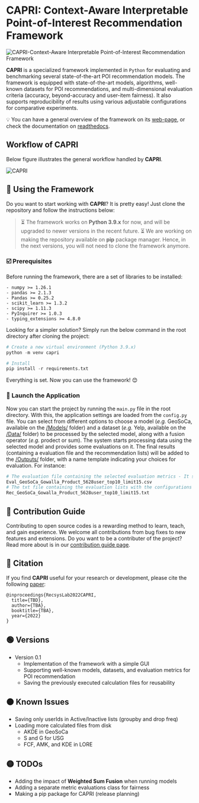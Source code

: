 # CAPRI: Context-Aware Interpretable Point-of-Interest Recommendation Framework

![CAPRI-Context-Aware Interpretable Point-of-Interest Recommendation Framework](https://github.com/RecSys-lab/CAPRI/blob/main/_contents/cover.jpg "CAPRI-Context-Aware interpretable PoI Recommender")

**CAPRI** is a specialized framework implemented in `Python` for evaluating and benchmarking several state-of-the-art POI recommendation models. The framework is equipped with state-of-the-art models, algorithms, well-known datasets for POI recommendations, and multi-dimensional evaluation criteria (accuracy, beyond-accuracy and user-item fairness). It also supports reproducibility of results using various adjustable configurations for comparative experiments.

💡 You can have a general overview of the framework on its [web-page](https://caprirecsys.github.io/CAPRI/ "web-page"), or check the documentation on [readthedocs](https://capri.readthedocs.io/en/latest/ "readthedocs").

## Workflow of CAPRI

Below figure illustrates the general workflow handled by **CAPRI**.

![CAPRI](https://github.com/RecSys-lab/CAPRI/blob/main/_contents/CAPRIFramework.png "CAPRI-Context-Aware interpretable PoI Recommender")

## 🚀 Using the Framework

Do you want to start working with **CAPRI**? It is pretty easy! Just clone the repository and follow the instructions below:

> ⏳ The framework works on **Python 3.9.x** for now, and will be upgraded to newer versions in the recent future.
> ⏳ We are working on making the repository available on **pip** package manager. Hence, in the next versions, you will not need to clone the framework anymore.

### ☑️ Prerequisites

Before running the framework, there are a set of libraries to be installed:

    - numpy >= 1.26.1
    - pandas >= 2.1.3
    - Pandas >= 0.25.2
    - scikit_learn >= 1.3.2
    - scipy >= 1.11.3
    - PyInquirer >= 1.0.3
    - typing_extensions >= 4.8.0

Looking for a simpler solution? Simply run the below command in the root directory after cloning the project:

```python
# Create a new virtual environment (Python 3.9.x)
python -m venv capri

# Install
pip install -r requirements.txt
```

Everything is set. Now you can use the framework! 😊

### 🚀 Launch the Application

Now you can start the project by running the `main.py` file in the root directory. With this, the application settings are loaded from the `config.py` file. You can select from different options to choose a model (_e.g._ GeoSoCa, available on the [/Models/](https://github.com/CapriRecSys/CAPRI/tree/main/Models "/Models/") folder) and a dataset (_e.g._ Yelp, available on the [/Data/](https://github.com/CapriRecSys/CAPRI/tree/main/Data "/Data/") folder) to be processed by the selected model, along with a fusion operator (_e.g._ prodect or sum). The system starts processing data using the selected model and provides some evaluations on it. The final results (containing a evaluation file and the recommendation lists) will be added to the [/Outputs/](https://github.com/CapriRecSys/CAPRI/tree/main/Outputs "/Outputs/") folder, with a name template indicating your choices for evaluation. For instance:

```python
# The evaluation file containing the selected evaluation metrics - It shows that the user selected GeoSoCa model on Gowalla dataset with Product fusion type, applied on 5628 users where the top-10 results are selected for evaluation and the length of the recommendation lists are 15
Eval_GeoSoCa_Gowalla_Product_5628user_top10_limit15.csv
# The txt file containing the evaluation lists with the configurations described above
Rec_GeoSoCa_Gowalla_Product_5628user_top10_limit15.txt
```

## 🧩 Contribution Guide

Contributing to open source codes is a rewarding method to learn, teach, and gain experience. We welcome all contributions from bug fixes to new features and extensions. Do you want to be a contributer of the project? Read more about is in our [contribution guide page](https://capri.readthedocs.io/en/latest/contribution.html "readthedocs").

<!-- ## Team

CAPRI is developed with ❤️ by:

| <a href="https://github.com/alitourani"><img src="https://github.com/alitourani.png?size=70"></a> | <a href="https://github.com/rahmanidashti"><img src="https://github.com/rahmanidashti.png?size=70"></a> | <a href="https://github.com/naghiaei"><img src="https://github.com/naghiaei.png" width="70"></a> | <a href="https://github.com/yasdel"><img src="https://yasdel.github.io/images/yashar_avator.jpg" width="70"></a> |
| ------------------------------------------------------------------------------------------------- | ------------------------------------------------------------------------------------------------------- | ------------------------------------------------------------------------------------------------ | ---------------------------------------------------------------------------------------------------------------- |
| [Ali Tourani](mailto:ali.tourani@uni.lu "ali.tourani@uni.lu")                                     | [Hossein A. Rahmani](mailto:h.rahmani@ucl.ac.uk "h.rahmani@ucl.ac.uk")                                  | [MohammadMehdi Naghiaei](mailto:naghiaei@usc.edu "naghiaei@usc.edu")                             | [Yashar Deldjoo](mailto:yashar.deldjoo@poliba.it "yashar.deldjoo@poliba.it")                                     | -->

## 📝 Citation

If you find **CAPRI** useful for your research or development, please cite the following [paper](https://arxiv.org/):

```
@inproceedings{RecsysLab2022CAPRI,
  title={TBD},
  author={TBA},
  booktitle={TBA},
  year={2022}
}
```

## 🟢 Versions

- Version 0.1
  - Implementation of the framework with a simple GUI
  - Supporting well-known models, datasets, and evaluation metrics for POI recommendation
  - Saving the previously executed calculation files for reusability

## 🟠 Known Issues

- Saving only userIds in Active/Inactive lists (groupby and drop freq)
- Loading more calculated files from disk
  - AKDE in GeoSoCa
  - S and G for USG
  - FCF, AMK, and KDE in LORE

## 🟡 TODOs

- Adding the impact of **Weighted Sum Fusion** when running models
- Adding a separate metric evaluations class for fairness
- Making a pip package for CAPRI (release planning)
